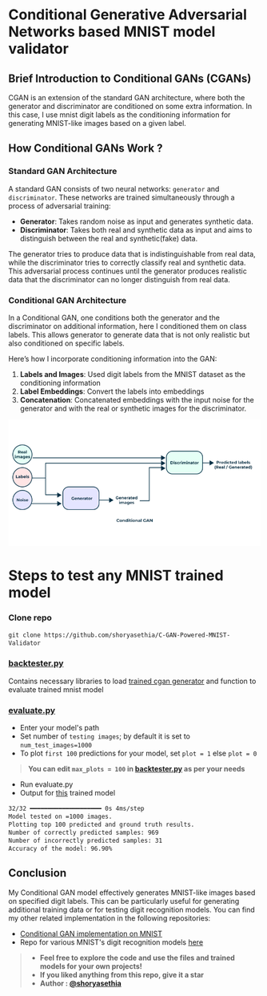 # Conditional Generative Adversarial Networks based MNIST model validator
## Brief Introduction to Conditional GANs (CGANs)

CGAN is an extension of the standard GAN architecture, where both the generator and discriminator are conditioned on some extra information. In this case, I use mnist digit labels as the conditioning information for generating MNIST-like images based on a given label.

## How Conditional GANs Work ?

### Standard GAN Architecture

A standard GAN consists of two neural networks: `generator` and `discriminator`. These networks are trained simultaneously through a process of adversarial training:

- **Generator**: Takes random noise as input and generates synthetic data.
- **Discriminator**: Takes both real and synthetic data as input and aims to distinguish between the real and synthetic(fake) data.

The generator tries to produce data that is indistinguishable from real data, while the discriminator tries to correctly classify real and synthetic data. This adversarial process continues until the generator produces realistic data that the discriminator can no longer distinguish from real data.

### Conditional GAN Architecture

In a Conditional GAN, one conditions both the generator and the discriminator on additional information, here I conditioned them on class labels. This allows generator to generate data that is not only realistic but also conditioned on specific labels.

Here’s how I incorporate conditioning information into the GAN:

1. **Labels and Images**: Used digit labels from the MNIST dataset as the conditioning information
2. **Label Embeddings**: Convert the labels into embeddings
3. **Concatenation**: Concatenated embeddings with the input noise for the generator and with the real or synthetic images for the discriminator.

![CGAN basic architecture](https://github.com/shoryasethia/GAN/blob/main/conditional-gan-mnist/Conditional-GAN.png)

# Steps to test any MNIST trained model
### Clone repo
```
git clone https://github.com/shoryasethia/C-GAN-Powered-MNIST-Validator
```

### [backtester.py](https://github.com/shoryasethia/C-GAN-Powered-MNIST-Validator/blob/main/backtester.py)
Contains necessary libraries to load [trained cgan generator](https://github.com/shoryasethia/GAN/blob/main/conditional-gan-mnist/generator-mnist-cgan.h5) and function to evaluate trained mnist model

### [evaluate.py](https://github.com/shoryasethia/C-GAN-Powered-MNIST-Validator/blob/main/evaluate.py)
* Enter your model's path
* Set number of `testing images`; by default it is set to `num_test_images=1000`
* To plot `first 100` predictions for your model, set `plot = 1` else `plot = 0`
> **You can edit `max_plots = 100` in [backtester.py](https://github.com/shoryasethia/C-GAN-Powered-MNIST-Validator/blob/main/backtester.py) as per your needs**
* Run evaluate.py
* Output for [this](https://github.com/shoryasethia/C-GAN-Powered-MNIST-Validator/blob/main/mnist-cnn.h5) trained model
```
32/32 ━━━━━━━━━━━━━━━━━━━━ 0s 4ms/step 
Model tested on =1000 images.
Plotting top 100 predicted and ground truth results.
Number of correctly predicted samples: 969
Number of incorrectly predicted samples: 31
Accuracy of the model: 96.90%
```
## Conclusion

My Conditional GAN model effectively generates MNIST-like images based on specified digit labels. This can be particularly useful for generating additional training data or for testing digit recognition models. You can find my other related implementation in the following repositories:
- [Conditional GAN implementation on MNIST](https://github.com/shoryasethia/GAN/tree/main/conditional-gan-mnist)
- Repo for various MNIST's digit recognition models [here](https://github.com/shoryasethia/Digit-Recognition)

> * **Feel free to explore the code and use the files and trained models for your own projects!**
> * **If you liked anything from this repo, give it a star**
> * **Author : [@shoryasethia](https://github.com/shoryasethia/)**
